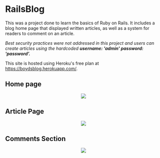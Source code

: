 # RailsBlog

This was a project done to learn the basics of Ruby on Rails. It includes a blog home page that displayed written articles, as well as a system for readers to comment on an article.

<i>Best security practices were not addressed in this project and users can create articles using the hardcoded <strong>username: 'admin' password: 'password'.</strong></i>

This site is hosted using Heroku's free plan at https://boydsblog.herokuapp.com/.

## Home page
<p align="center">
  <img src="https://raw.githubusercontent.com/boydjc/RailsBlog/master/HomeScreenshot.png">
</p>

## Article Page
<p align="center">
  <img src="https://raw.githubusercontent.com/boydjc/RailsBlog/master/ShowScreenshot.png">
</p>

## Comments Section
<p align="center">
  <img src="https://raw.githubusercontent.com/boydjc/RailsBlog/master/CommentsScreenshot.png">
</p>

